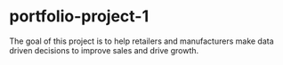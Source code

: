 # portfolio-project-1
The goal of this project is to help retailers and manufacturers make data driven decisions to improve sales and drive growth.
